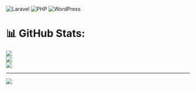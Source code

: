 
![Laravel](https://img.shields.io/badge/laravel-%23FF2D20.svg?style=for-the-badge&logo=laravel&logoColor=white) ![PHP](https://img.shields.io/badge/php-%23777BB4.svg?style=for-the-badge&logo=php&logoColor=white) ![WordPress](https://img.shields.io/badge/WordPress-%23117AC9.svg?style=for-the-badge&logo=WordPress&logoColor=white)
# 📊 GitHub Stats:
![](https://github-readme-stats.vercel.app/api?username=sarthidws&theme=dark&hide_border=false&include_all_commits=false&count_private=false)<br/>
![](https://github-readme-streak-stats.herokuapp.com/?user=sarthidws&theme=dark&hide_border=false)<br/>
![](https://github-readme-stats.vercel.app/api/top-langs/?username=sarthidws&theme=dark&hide_border=false&include_all_commits=false&count_private=false&layout=compact)

---
[![](https://visitcount.itsvg.in/api?id=sarthidws&icon=0&color=0)](https://visitcount.itsvg.in)

<!-- Proudly created with GPRM ( https://gprm.itsvg.in ) -->
